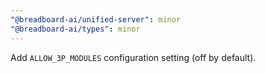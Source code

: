 ```yaml
---
"@breadboard-ai/unified-server": minor
"@breadboard-ai/types": minor
---
```


Add `ALLOW_3P_MODULES` configuration setting (off by default).
